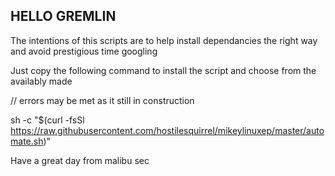 ## HELLO GREMLIN

The intentions of this scripts are to help install dependancies the right way
and avoid prestigious time googling


Just copy the following command to install the script and choose from the availably made


// errors may be met as it still in construction


sh -c "$(curl -fsSl https://raw.githubusercontent.com/hostilesquirrel/mikeylinuxep/master/automate.sh)"

Have a great day from malibu sec